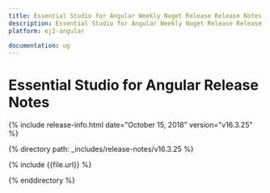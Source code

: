 ```yaml
---
title: Essential Studio for Angular Weekly Nuget Release Release Notes  
description: Essential Studio for Angular Weekly Nuget Release Release Notes  
platform: ej2-angular

documentation: ug
---
```


# Essential Studio for  Angular  Release Notes  

{% include release-info.html date="October 15, 2018"   version="v16.3.25"  %} 

{% directory path: _includes/release-notes/v16.3.25 %}

{% include {{file.url}} %}

{% enddirectory %}
